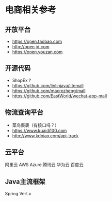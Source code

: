 # 电商相关参考


## 开放平台
* https://open.taobao.com
* http://open.jd.com
* https://open.youzan.com


## 开源代码
* ShopEx ?   
* https://github.com/linlinjava/litemall  
* https://github.com/macrozheng/mall  
* https://github.com/EastWorld/wechat-app-mall  



## 物流查询平台
* 菜鸟裹裹（有接口吗？）  
* https://www.kuaidi100.com  
* http://www.kdniao.com/api-track  



## 云平台
阿里云
AWS 
Azure
腾讯云
华为云
百度云





## Java主流框架
Spring 
Vert.x